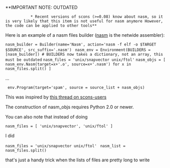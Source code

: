 
**IMPORTANT NOTE: OUTDATED 

               * Recent versions of scons (>=0.08) know about nasm, so it is very likely that this item is not useful for nasm anymore However, the code can be applied to other tools** 
Here is an example of a nasm files builder ([nasm](http://octium.net/nasm/?page=home) is the netwide assembler): 

` nasm_builder = Builder(name='Nasm', action='nasm -f elf -o $TARGET $SOURCE', src_suffix='.nasm') ` ` nasm_env = Environment(BUILDERS = [nasm_builder]) # BUILDERS now takes a dictionary, not an array, this must be outdated` ` nasm_files = 'unix/snapvector unix/ftol' ` ` nasm_objs = [ nasm_env.Nasm(target=x+'.o', source=x+'.nasm') for x in nasm_files.split() ] ` 

... 

` env.Program(target='spam', source = source_list + nasm_objs)` 

This was inspired by [this thread on scons-users](http://sourceforge.net/mailarchive/message.php?msg_id=1178608) 

The construction of nasm_objs requires Python 2.0 or newer. 

You can also note that instead of doing 

`nasm_files = [ 'unix/snapvector', 'unix/ftol' ] ` 

I did 

`nasm_files = 'unix/snapvector unix/ftol' ` `nasm_list = nasm_files.split()` 

that's just a handy trick when the lists of files are pretty long to write 
